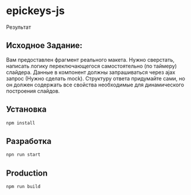 # epickeys-js
Результат

## Исходное Задание:
Вам предоставлен фрагмент реального макета. 
Нужно сверстать, написать логику переключающегося самостоятельно (по таймеру) слайдера. 
Данные в компонент  должны запрашиваться через ajax запрос (Нужно сделать mock).
Cтруктуру ответа придумайте сами, но он должен содержать все свойства необходимые для динамического построения слайдов.  

## Установка
```bash
npm install
```

## Разработка
```bash
npn run start
```

## Production
```bash
npm run build
```
